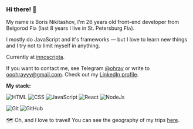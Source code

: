 ### Hi there! 👋

My name is Boris Nikitashov, I'm 26 years old front-end developer from Belgorod <img src="https://upload.wikimedia.org/wikipedia/commons/thumb/7/7f/Flag_of_Belgorod.svg/1200px-Flag_of_Belgorod.svg.png" alt="Flag of Belgorod" width="20px" height="13px"> (last 8 years I live in St. Petersburg <img src="https://upload.wikimedia.org/wikipedia/commons/c/ca/Flag_of_Saint_Petersburg.svg" alt="Flag of St. Petersburg" width="20px" height="13px">).

I mostly do JavaScript and it's frameworks — but I love to learn new things and I try not to limit myself in anything.

Currently at [innoscripta](http://innoscripta.com).

If you want to contact me, see Telegram [@ohray](https://t.me/ohray) or write to [ooohrayyy@gmail.com](mailto:ooohrayyy@gmail.com). Check out my [LinkedIn profile](https://www.linkedin.com/in/ohray).

**My stack:**

![HTML](https://img.shields.io/badge/-HTML5-E34F26?style=flat-square&logo=html5&logoColor=white)
![CSS](https://img.shields.io/badge/-CSS3-1572B6?style=flat-square&logo=css3)
![JavaScript](https://img.shields.io/badge/-JavaScript-black?style=flat-square&logo=javascript)
![React](https://img.shields.io/badge/-React-black?style=flat-square&logo=react)
![NodeJs](https://img.shields.io/badge/-Nodejs-black?style=flat-square&logo=Node.js)

![Git](https://img.shields.io/badge/-Git-black?style=flat-square&logo=git)
![GitHub](https://img.shields.io/badge/-GitHub-181717?style=flat-square&logo=github)

🗺️ Oh, and I love to travel! You can see the geography of my trips [here](https://www.google.com/maps/d/edit?mid=1K9lZ6ggxYe39vWTNLH1_CNORT48&usp=sharing).
